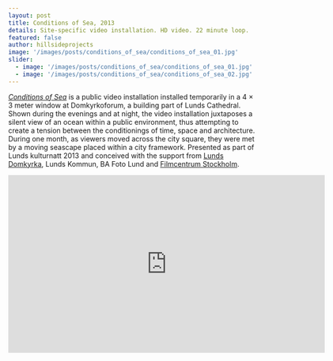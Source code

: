 ```yaml
---
layout: post
title: Conditions of Sea, 2013
details: Site-specific video installation. HD video. 22 minute loop.
featured: false
author: hillsideprojects
image: '/images/posts/conditions_of_sea/conditions_of_sea_01.jpg'
slider:
  - image: '/images/posts/conditions_of_sea/conditions_of_sea_01.jpg'
  - image: '/images/posts/conditions_of_sea/conditions_of_sea_02.jpg'
---
```


_<a href="http://lundsdomkyrka.se/2013/08/13/se-havet-i-domkyrkoforums-lanternin/" target="blank">Conditions of Sea</a>_ is a public video installation installed temporarily in a 4 × 3 meter window at Domkyrkoforum, a building part of Lunds Cathedral. Shown during the evenings and at night, the video installation juxtaposes a silent view of an ocean within a public environment, thus attempting to create a tension between the conditionings of time, space and architecture. During one month, as viewers moved across the city square, they were met by a moving seascape placed within a city framework.
Presented as part of Lunds kulturnatt 2013 and conceived with the support from <a href="http://lundsdomkyrka.se" target="blank">Lunds Domkyrka</a>, Lunds Kommun, BA Foto Lund and <a href="https://www.filmbasen.se/filmare/emily-mennerdahl" target="blank">Filmcentrum Stockholm</a>.

<iframe src="https://player.vimeo.com/video/82878515" width="640" height="360" frameborder="0" webkitallowfullscreen mozallowfullscreen allowfullscreen></iframe>
